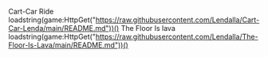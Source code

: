 Cart-Car Ride
loadstring(game:HttpGet("https://raw.githubusercontent.com/Lendalla/Cart-Car-Lenda/main/README.md"))()
The Floor Is lava
loadstring(game:HttpGet("https://raw.githubusercontent.com/Lendalla/The-Floor-Is-Lava/main/README.md"))()
